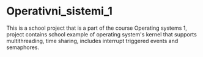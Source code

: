 # Operativni_sistemi_1
This is a school project that is a part of the course Operating systems 1, project contains school example of operating system's kernel that supports multithreading, time sharing, includes interrupt triggered events and semaphores.
